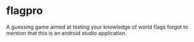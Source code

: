 # flagpro
A guessing game aimed at testing your knowledge of world flags
forgot to mention that this is an android studio application.
